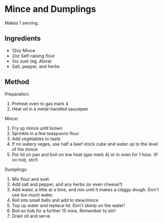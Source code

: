Mince and Dumplings
===================

Makes 1 serving.


Ingredients
-----------

- 12oz Mince
- 2oz Self-raising flour
- 1oz suet (eg. Atora)
- Salt, pepper, and herbs


Method
------

Preparation:

1. Preheat oven to gas mark 4
2. Heat oil in a metal-handled saucepan

Mince:

1. Fry up mince until brown
2. Sprinkle in a few teaspoons flour
3. Add vegetables to taste
4. If no watery veges, use half a beef stock cube and water up to the level of the mince
5. Put lid on pan and boil on low heat (gas mark 4) or in oven for 1 hour. (If on hob, stir!)

Dumplings:

1. Mix flour and suet
2. Add salt and pepper, and any herbs (or even cheese?)
3. Add water, a little at a time, and mix until it makes a claggy dough. Don't use too much water.
4. Roll into small balls and add to stew/mince
5. Top up water and replace lid. Don't skimp on the water!
6. Boil on hob for a further 15 mins. Remember to stir!
7. Drain oil and serve.